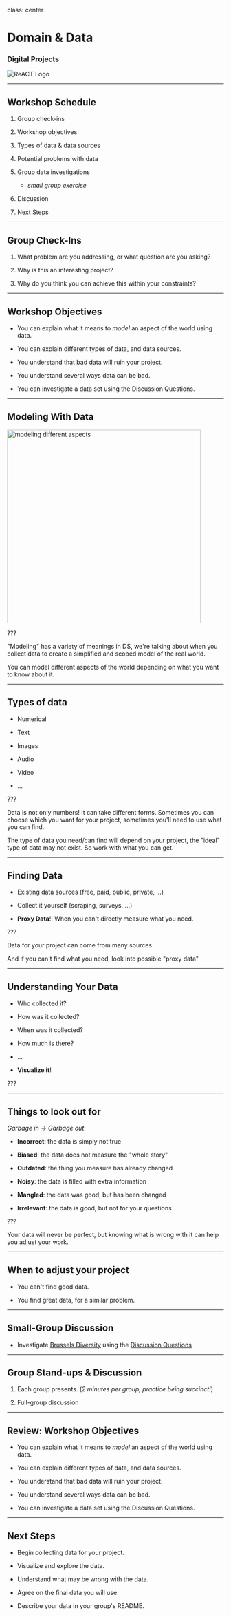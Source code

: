 class: center

# Domain & Data

### Digital Projects

![ReACT Logo](../assets/react-logo.png)

---

## Workshop Schedule

1. Group check-ins

2. Workshop objectives

3. Types of data & data sources

4. Potential problems with data

5. Group data investigations

   - _small group exercise_

6. Discussion

7. Next Steps

---

## Group Check-Ins

1. What problem are you addressing, or what question are you asking?

2. Why is this an interesting project?

3. Why do you think you can achieve this within your constraints?

---

## Workshop Objectives

- You can explain what it means to _model_ an aspect of the world using data.

- You can explain different types of data, and data sources.

- You understand that bad data will ruin your project.

- You understand several ways data can be bad.

- You can investigate a data set using the Discussion Questions.

---

## Modeling With Data

<img alt="modeling different aspects" src="./assets/modeling-different-aspects.svg" style="height: 450px;" />

???

"Modeling" has a variety of meanings in DS, we're talking about when you collect data to create a simplified and scoped model of the real world.

You can model different aspects of the world depending on what you want to know about it.

---

## Types of data

- Numerical

- Text

- Images

- Audio

- Video

- ...

???

Data is not only numbers! It can take different forms. Sometimes you can choose which you want for your project, sometimes you'll need to use what you can find.

The type of data you need/can find will depend on your project, the "ideal" type of data may not exist. So work with what you can get.

---

## Finding Data

- Existing data sources (free, paid, public, private, ...)

- Collect it yourself (scraping, surveys, ...)

- **Proxy Data**!! When you can't directly measure what you need.

???

Data for your project can come from many sources.

And if you can't find what you need, look into possible "proxy data"

---

## Understanding Your Data

- Who collected it?

- How was it collected?

- When was it collected?

- How much is there?

- ...

- **Visualize it**!

???

---

## Things to look out for

_Garbage in -> Garbage out_

- **Incorrect**: the data is simply not true

- **Biased**: the data does not measure the "whole story"

- **Outdated**: the thing you measure has already changed

- **Noisy**: the data is filled with extra information

- **Mangled**: the data was good, but has been changed

- **Irrelevant**: the data is good, but not for your questions

???

Your data will never be perfect, but knowing what is wrong with it can help you adjust your work.

---

## When to adjust your project

- You can't find good data.

- You find great data, for a similar problem.

---

## Small-Group Discussion

- Investigate [Brussels Diversity](https://brussels-diversity.jetpack.ai/) using the [Discussion Questions](./discussion-questions.md)

---

## Group Stand-ups & Discussion

1. Each group presents. (_2 minutes per group, practice being succinct!_)

2. Full-group discussion

---

## Review: Workshop Objectives

- You can explain what it means to _model_ an aspect of the world using data.

- You can explain different types of data, and data sources.

- You understand that bad data will ruin your project.

- You understand several ways data can be bad.

- You can investigate a data set using the Discussion Questions.

---

## Next Steps

- Begin collecting data for your project.

- Visualize and explore the data.

- Understand what may be wrong with the data.

- Agree on the final data you will use.

- Describe your data in your group's README.
